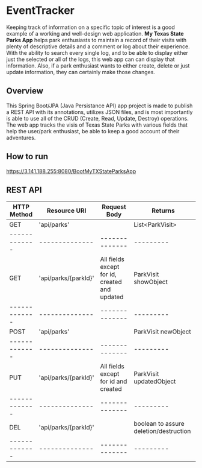 # EventTracker
Keeping track of information on a specific topic of interest is a good example of a working and well-design web application. 
**My Texas State Parks App** helps park enthusiasts to maintain a record of their visits with plenty of descriptive details and a comment or log about their experience. With the ability to search every single log, and to be able to display either just the selected or all of the logs, this web app can can display that information. Also, if a park enthusiast wants to either create, delete or just update information, they can certainly make those changes.


## Overview
This Spring Boot/JPA (Java Persistance API) app project is made to publish a REST API with its annotations, utilizes JSON files, and is most importantly is able to use all of the CRUD (Create, Read, Update, Destroy) operations. The web app tracks the visis of Texas State Parks with various fields that help the user/park enthusiast, be able to keep a good account of their adventures.

## How to run
https://3.141.188.255:8080/BootMyTXStateParksApp


## REST API

| HTTP Method | Resource URI | Request Body | Returns |
|-------------|--------------|--------------|---------|
| GET         | 'api/parks'  |              | List&lt;ParkVisit&gt;|
|-------------|--------------|--------------|---------|
| GET         | 'api/parks/{parkId}'  | All fields except for id, created and updated | ParkVisit showObject|
|-------------|--------------|--------------|---------|
| POST         | 'api/parks'  |              | ParkVisit newObject|
|-------------|--------------|--------------|---------|
| PUT         | 'api/parks/{parkId}'  |   All fields except for id and created | ParkVisit updatedObject|
|-------------|--------------|--------------|---------|
| DEL         | 'api/parks/{parkId}'  |              | boolean to assure deletion/destruction|
|-------------|--------------|--------------|---------|

